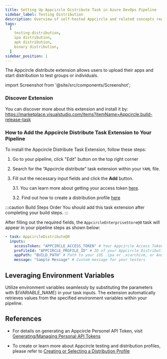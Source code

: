 ```yaml
---
title: Setting Up Appcircle Distribute Task in Azure DevOps Pipeline
sidebar_label: Testing Distribution
description: Overview of self-hosted Appcircle and related concepts regarding testing distribution
tags:
  [
    testing-distribution,
    ipa distribution,
    apk distribution,
    binary distribution,
  ]
sidebar_position: 1
---
```


The Appcircle distribute extension allows users to upload their apps and start distribution to test groups or individuals.

import Screenshot from '@site/src/components/Screenshot';

### Discover Extension

You can discover more about this extension and install it by:
https://marketplace.visualstudio.com/items?itemName=Appcircle.build-release-task

### How to Add the Appcircle Distribute Task Extension to Your Pipeline

To install the Appcircle Distribute Task Extension, follow these steps:

1. Go to your pipeline, click "Edit" button on the top right corner
   <Screenshot url='https://cdn.appcircle.io/docs/assets/testing-distribution-azure-pipeline-edit.png' />
2. Search for the “Appcircle distribute” task extension within your `YAML` file.
   <Screenshot url='https://cdn.appcircle.io/docs/assets/testing-distribution-azure-extension-task.png' />
3. Fill out the necessary input fields and click the **Add** button.
   <Screenshot url='https://cdn.appcircle.io/docs/assets/testing-distribution-azure-extension-task-detail.png' />

   3.1. You can learn more about getting your access token [here](/appcircle-api/api-authentication#generatingmanaging-the-personal-api-tokens).

   3.2. Find out how to create a distribution profile [here](/distribute/create-or-select-a-distribution-profile)

:::caution Build Steps Order
You should add this task extension after completing your build steps.
:::

After filling out the required fields, the `AppcircleEnterpriseStore@0` task will appear in your pipeline steps as shown below:

```yaml
- task: AppcircleDistribute@0
  inputs:
    accessToken: "APPCIRCLE_ACCESS_TOKEN" # Your Appcircle Access Token
    profileId: "APPCIRCLE_PROFILE_ID" # ID of your Appcircle Distribution Profile
    appPath: "BUILD_PATH" # Path to your iOS .ipa or .xcarchive, or Android APK or App Bundle
    message: "Sample Message" # Custom message for your testers
```

## Leveraging Environment Variables

Utilize environment variables seamlessly by substituting the parameters with $(VARIABLE_NAME) in your task inputs. The extension automatically retrieves values from the specified environment variables within your pipeline.

## References

- For details on generating an Appcircle Personel API Token, visit [Generating/Managing Personal API Tokens](/appcircle-api/api-authentication#generatingmanaging-the-personal-api-tokens)

- To create or learn more about Appcircle testing and distribution profiles, please refer to [Creating or Selecting a Distribution Profile](/distribute/create-or-select-a-distribution-profile)
